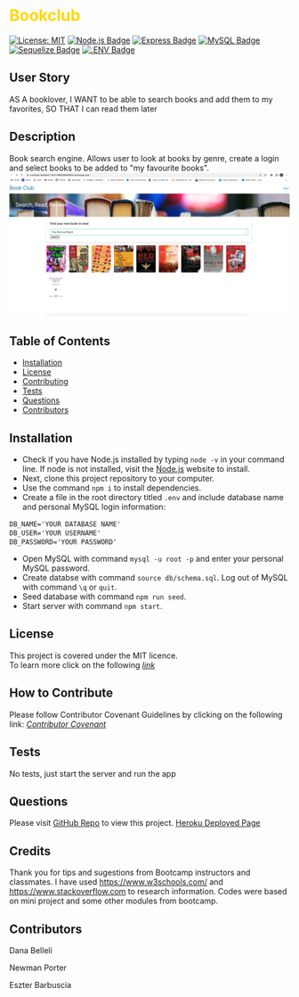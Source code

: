 # 
# <span style="color:gold">Bookclub</span>
 
[![License: MIT](https://img.shields.io/badge/License-MIT-yellow.svg)](https://opensource.org/licenses/MIT)
[![Node.js Badge](https://img.shields.io/badge/Node.js-393?logo=nodedotjs&logoColor=fff&style=flat)](https://nodejs.org/en)
[![Express Badge](https://img.shields.io/badge/Express-000?logo=express&logoColor=fff&style=flat)](https://expressjs.com/)
[![MySQL Badge](https://img.shields.io/badge/MySQL-4479A1?logo=mysql&logoColor=fff&style=flat)](https://www.npmjs.com/package/mysql2)
[![Sequelize Badge](https://img.shields.io/badge/Sequelize-52B0E7?logo=sequelize&logoColor=fff&style=flat)](https://sequelize.org/docs/v6/)
[![.ENV Badge](https://img.shields.io/badge/.ENV-ECD53F?logo=dotenv&logoColor=000&style=flat)](https://www.npmjs.com/package/dotenv)

  
## User Story


AS A booklover, I WANT to be able to search books and add them to my favorites, SO THAT I can read them later


## Description 

Book search engine. Allows user to look at books by genre, create a login and select books to be added to "my favourite books". 
![Example screenshot](./public/images/Screenshot%202023-07-24%20at%2010.56.16%20AM.png)

## Table of Contents
* [Installation](#installation)
* [License](#license)
* [Contributing](#contributing)
* [Tests](#tests)
* [Questions](#questions)
* [Contributors](#contributors)
  
## Installation 
* Check if you have Node.js installed by typing `node -v` in your command line. If node is not installed, visit the [Node.js](https://nodejs.org/en) website to install. 
* Next, clone this project repository to your computer. 
* Use the command `npm i` to install dependencies. 
* Create a file in the root directory titled `.env` and include database name and personal MySQL login information:
```
DB_NAME='YOUR DATABASE NAME'
DB_USER='YOUR USERNAME'
DB_PASSWORD='YOUR PASSWORD'
```
* Open MySQL with command `mysql -u root -p` and enter your personal MySQL password. 
* Create databse with command `source db/schema.sql`. Log out of MySQL with command `\q` or `quit`.
* Seed database with command `npm run seed`.
* Start server with command `npm start`.

## License
This project is covered under the MIT licence.  
To learn more click on the following *[link](https://opensource.org/licenses/MIT)*

## How to Contribute 
Please follow Contributor Covenant Guidelines by clicking on the following link: 
*[Contributor Covenant](https://www.contributor-covenant.org/)*

## Tests
No tests, just start the server and run the app 

## Questions
Please visit [GitHub Repo](https://github.com/Esztergb/bookclub) to view this project.
[Heroku Deployed Page](https://morning-headland-11001-5962299a3945.herokuapp.com/)

##  Credits
Thank you for tips and sugestions from Bootcamp instructors and classmates. I have used https://www.w3schools.com/ and https://www.stackoverflow.com to research information. Codes were based on mini project and some other modules from bootcamp. 

## Contributors
Dana Belleli

Newman Porter

Eszter Barbuscia 



